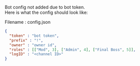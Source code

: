 Bot config not added due to bot token. <br>
Here is what the config should look like:

<p> Filename : config.json </p>

```json
{
  "token" : "bot token",
  "prefix" : "!",
  "owner" : "owner id",
  "roles" : [["Mod", 3], ["Admin", 4], ["Final Boss", 5]],
  "logID" : "<channel ID>"
}
```
